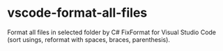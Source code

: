 # vscode-format-all-files
Format all files in selected folder by C# FixFormat for Visual Studio Code (sort usings, reformat with spaces, braces, parenthesis).
